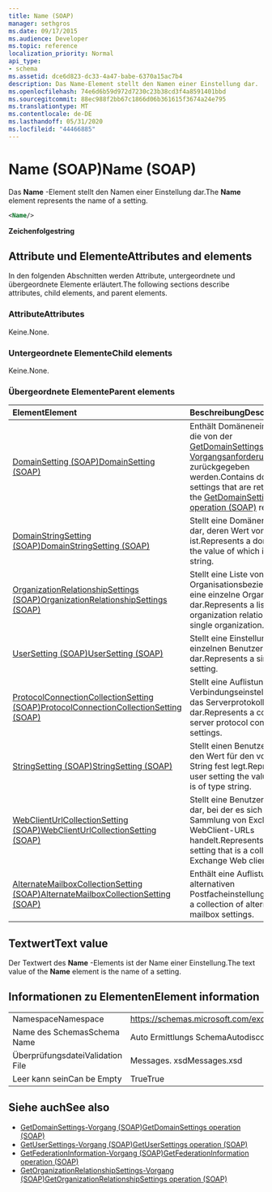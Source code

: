 ```yaml
---
title: Name (SOAP)
manager: sethgros
ms.date: 09/17/2015
ms.audience: Developer
ms.topic: reference
localization_priority: Normal
api_type:
- schema
ms.assetid: dce6d823-dc33-4a47-babe-6370a15ac7b4
description: Das Name-Element stellt den Namen einer Einstellung dar.
ms.openlocfilehash: 74e6d6b59d972d7230c23b38cd3f4a8591401bbd
ms.sourcegitcommit: 88ec988f2bb67c1866d06b361615f3674a24e795
ms.translationtype: MT
ms.contentlocale: de-DE
ms.lasthandoff: 05/31/2020
ms.locfileid: "44466885"
---
```

# <a name="name-soap"></a><span data-ttu-id="d806e-103">Name (SOAP)</span><span class="sxs-lookup"><span data-stu-id="d806e-103">Name (SOAP)</span></span>

<span data-ttu-id="d806e-104">Das **Name** -Element stellt den Namen einer Einstellung dar.</span><span class="sxs-lookup"><span data-stu-id="d806e-104">The **Name** element represents the name of a setting.</span></span> 
  
```XML
<Name/>
```

<span data-ttu-id="d806e-105">**Zeichenfolge**</span><span class="sxs-lookup"><span data-stu-id="d806e-105">**string**</span></span>

## <a name="attributes-and-elements"></a><span data-ttu-id="d806e-106">Attribute und Elemente</span><span class="sxs-lookup"><span data-stu-id="d806e-106">Attributes and elements</span></span>

<span data-ttu-id="d806e-107">In den folgenden Abschnitten werden Attribute, untergeordnete und übergeordnete Elemente erläutert.</span><span class="sxs-lookup"><span data-stu-id="d806e-107">The following sections describe attributes, child elements, and parent elements.</span></span>
  
### <a name="attributes"></a><span data-ttu-id="d806e-108">Attribute</span><span class="sxs-lookup"><span data-stu-id="d806e-108">Attributes</span></span>

<span data-ttu-id="d806e-109">Keine.</span><span class="sxs-lookup"><span data-stu-id="d806e-109">None.</span></span>
  
### <a name="child-elements"></a><span data-ttu-id="d806e-110">Untergeordnete Elemente</span><span class="sxs-lookup"><span data-stu-id="d806e-110">Child elements</span></span>

<span data-ttu-id="d806e-111">Keine.</span><span class="sxs-lookup"><span data-stu-id="d806e-111">None.</span></span>
  
### <a name="parent-elements"></a><span data-ttu-id="d806e-112">Übergeordnete Elemente</span><span class="sxs-lookup"><span data-stu-id="d806e-112">Parent elements</span></span>

|<span data-ttu-id="d806e-113">**Element**</span><span class="sxs-lookup"><span data-stu-id="d806e-113">**Element**</span></span>|<span data-ttu-id="d806e-114">**Beschreibung**</span><span class="sxs-lookup"><span data-stu-id="d806e-114">**Description**</span></span>|
|:-----|:-----|
|[<span data-ttu-id="d806e-115">DomainSetting (SOAP)</span><span class="sxs-lookup"><span data-stu-id="d806e-115">DomainSetting (SOAP)</span></span>](domainsetting-soap.md) <br/> |<span data-ttu-id="d806e-116">Enthält Domäneneinstellungen, die von der [GetDomainSettings-Vorgangsanforderung (SOAP)](getdomainsettings-operation-soap.md) zurückgegeben werden.</span><span class="sxs-lookup"><span data-stu-id="d806e-116">Contains domain settings that are returned by the [GetDomainSettings operation (SOAP)](getdomainsettings-operation-soap.md) request.</span></span>  <br/> |
|[<span data-ttu-id="d806e-117">DomainStringSetting (SOAP)</span><span class="sxs-lookup"><span data-stu-id="d806e-117">DomainStringSetting (SOAP)</span></span>](domainstringsetting-soap.md) <br/> |<span data-ttu-id="d806e-118">Stellt eine Domäneneinstellung dar, deren Wert vom Typ String ist.</span><span class="sxs-lookup"><span data-stu-id="d806e-118">Represents a domain setting the value of which is of type string.</span></span>  <br/> |
|[<span data-ttu-id="d806e-119">OrganizationRelationshipSettings (SOAP)</span><span class="sxs-lookup"><span data-stu-id="d806e-119">OrganizationRelationshipSettings (SOAP)</span></span>](organizationrelationshipsettings-soap.md) <br/> |<span data-ttu-id="d806e-120">Stellt eine Liste von Organisationsbeziehungen für eine einzelne Organisation dar.</span><span class="sxs-lookup"><span data-stu-id="d806e-120">Represents a list of organization relationships for a single organization.</span></span>  <br/> |
|[<span data-ttu-id="d806e-121">UserSetting (SOAP)</span><span class="sxs-lookup"><span data-stu-id="d806e-121">UserSetting (SOAP)</span></span>](usersetting-soap.md) <br/> |<span data-ttu-id="d806e-122">Stellt eine Einstellung für einen einzelnen Benutzer dar.</span><span class="sxs-lookup"><span data-stu-id="d806e-122">Represents a single user setting.</span></span>  <br/> |
|[<span data-ttu-id="d806e-123">ProtocolConnectionCollectionSetting (SOAP)</span><span class="sxs-lookup"><span data-stu-id="d806e-123">ProtocolConnectionCollectionSetting (SOAP)</span></span>](protocolconnectioncollectionsetting-soap.md) <br/> |<span data-ttu-id="d806e-124">Stellt eine Auflistung von Verbindungseinstellungen für das Serverprotokoll dar.</span><span class="sxs-lookup"><span data-stu-id="d806e-124">Represents a collection of server protocol connection settings.</span></span>  <br/> |
|[<span data-ttu-id="d806e-125">StringSetting (SOAP)</span><span class="sxs-lookup"><span data-stu-id="d806e-125">StringSetting (SOAP)</span></span>](stringsetting-soap.md) <br/> |<span data-ttu-id="d806e-126">Stellt einen Benutzer dar, der den Wert für den vom Typ String fest legt.</span><span class="sxs-lookup"><span data-stu-id="d806e-126">Represents a user setting the value for which is of type string.</span></span>  <br/> |
|[<span data-ttu-id="d806e-127">WebClientUrlCollectionSetting (SOAP)</span><span class="sxs-lookup"><span data-stu-id="d806e-127">WebClientUrlCollectionSetting (SOAP)</span></span>](webclienturlcollectionsetting-soap.md) <br/> |<span data-ttu-id="d806e-128">Stellt eine Benutzereinstellung dar, bei der es sich um eine Sammlung von Exchange-WebClient-URLs handelt.</span><span class="sxs-lookup"><span data-stu-id="d806e-128">Represents a user setting that is a collection of Exchange Web client URLs.</span></span>  <br/> |
|[<span data-ttu-id="d806e-129">AlternateMailboxCollectionSetting (SOAP)</span><span class="sxs-lookup"><span data-stu-id="d806e-129">AlternateMailboxCollectionSetting (SOAP)</span></span>](alternatemailboxcollectionsetting-soap.md) <br/> |<span data-ttu-id="d806e-130">Enthält eine Auflistung von alternativen Postfacheinstellungen.</span><span class="sxs-lookup"><span data-stu-id="d806e-130">Contains a collection of alternate mailbox settings.</span></span>  <br/> |
   
## <a name="text-value"></a><span data-ttu-id="d806e-131">Textwert</span><span class="sxs-lookup"><span data-stu-id="d806e-131">Text value</span></span>

<span data-ttu-id="d806e-132">Der Textwert des **Name** -Elements ist der Name einer Einstellung.</span><span class="sxs-lookup"><span data-stu-id="d806e-132">The text value of the **Name** element is the name of a setting.</span></span> 
  
## <a name="element-information"></a><span data-ttu-id="d806e-133">Informationen zu Elementen</span><span class="sxs-lookup"><span data-stu-id="d806e-133">Element information</span></span>

|||
|:-----|:-----|
|<span data-ttu-id="d806e-134">Namespace</span><span class="sxs-lookup"><span data-stu-id="d806e-134">Namespace</span></span>  <br/> |https://schemas.microsoft.com/exchange/2010/Autodiscover  <br/> |
|<span data-ttu-id="d806e-135">Name des Schemas</span><span class="sxs-lookup"><span data-stu-id="d806e-135">Schema Name</span></span>  <br/> |<span data-ttu-id="d806e-136">Auto Ermittlungs Schema</span><span class="sxs-lookup"><span data-stu-id="d806e-136">Autodiscover schema</span></span>  <br/> |
|<span data-ttu-id="d806e-137">Überprüfungsdatei</span><span class="sxs-lookup"><span data-stu-id="d806e-137">Validation File</span></span>  <br/> |<span data-ttu-id="d806e-138">Messages. xsd</span><span class="sxs-lookup"><span data-stu-id="d806e-138">Messages.xsd</span></span>  <br/> |
|<span data-ttu-id="d806e-139">Leer kann sein</span><span class="sxs-lookup"><span data-stu-id="d806e-139">Can be Empty</span></span>  <br/> |<span data-ttu-id="d806e-140">True</span><span class="sxs-lookup"><span data-stu-id="d806e-140">True</span></span>  <br/> |
   
## <a name="see-also"></a><span data-ttu-id="d806e-141">Siehe auch</span><span class="sxs-lookup"><span data-stu-id="d806e-141">See also</span></span>

- [<span data-ttu-id="d806e-142">GetDomainSettings-Vorgang (SOAP)</span><span class="sxs-lookup"><span data-stu-id="d806e-142">GetDomainSettings operation (SOAP)</span></span>](getdomainsettings-operation-soap.md)
- [<span data-ttu-id="d806e-143">GetUserSettings-Vorgang (SOAP)</span><span class="sxs-lookup"><span data-stu-id="d806e-143">GetUserSettings operation (SOAP)</span></span>](getusersettings-operation-soap.md)
- [<span data-ttu-id="d806e-144">GetFederationInformation-Vorgang (SOAP)</span><span class="sxs-lookup"><span data-stu-id="d806e-144">GetFederationInformation operation (SOAP)</span></span>](getfederationinformation-operation-soap.md)
- [<span data-ttu-id="d806e-145">GetOrganizationRelationshipSettings-Vorgang (SOAP)</span><span class="sxs-lookup"><span data-stu-id="d806e-145">GetOrganizationRelationshipSettings operation (SOAP)</span></span>](getorganizationrelationshipsettings-operation-soap.md)

